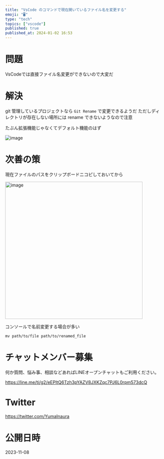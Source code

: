 ```yaml
---
title: "VsCode のコマンドで現在開いているファイル名を変更する"
emoji: "🖥"
type: "tech"
topics: ["vscode"]
published: true
published_at: 2024-01-02 16:53
---
```


# 問題

VsCodeでは直接ファイル名変更ができないので大変だ

# 解決

git 管理しているプロジェクトなら `Git Rename` で変更できるようだ
ただしディレクトリが存在しない場所には rename できないようなので注意

たぶん拡張機能じゃなくてデフォルト機能のはず

![image](https://github.com/YumaInaura/YumaInaura/assets/13635059/436c137c-efe0-4726-8cf0-ef1bd63dba10)

# 次善の策

現在ファイルのパスをクリップボードニコピしておいてから


<img width="439" alt="image" src="https://github.com/YumaInaura/YumaInaura/assets/13635059/fc9dc1fc-9c33-4d25-9c9a-1a1fbd618082">

コンソールで名前変更する場合が多い

`mv path/to/file path/to/renamed_file`


# チャットメンバー募集


何か質問、悩み事、相談などあればLINEオープンチャットもご利用ください。

https://line.me/ti/g2/eEPltQ6Tzh3pYAZV8JXKZqc7PJ6L0rpm573dcQ


# Twitter

https://twitter.com/YumaInaura


# 公開日時

2023-11-08
